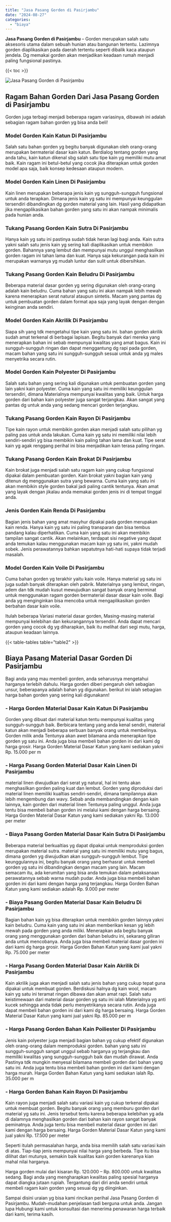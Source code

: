 ```yaml
---
title: "Jasa Pasang Gorden di Pasirjambu"
date: "2024-08-27"
categories: 
  - "biaya"
---
```


**Jasa Pasang Gorden di Pasirjambu** – Gorden merupakan salah satu aksesoris utama dalam sebuah hunian atau bangunan tertentu. Lazimnya gorden diaplikasikan pada daerah tertentu seperti dibalik kaca ataupun jendela. Dg memakai gorden akan menjadikan keadaan rumah menjadi paling fungsional pastinya.

{{< toc >}}

![Jasa Pasang Gorden di Pasirjambu](/images/pasang-gorden-murah26.png)

## Ragam Bahan Gorden Dari Jasa Pasang Gorden di Pasirjambu

Gorden juga terbagi menjadi beberapa ragam variasinya, dibawah ini adalah sebagian ragam bahan gorden yg bisa anda beli!

### Model Gorden Kain Katun Di Pasirjambu

Salah satu bahan gorden yg begitu banyak digunakan oleh orang-orang merupakan bermaterial dasar kain katun. Berdialog tentang gorden yang anda tahu, kain katun dikenal sbg salah satu tipe kain yg memiliki mutu amat baik. Kain ragam ini betul-betul yang cocok jika diterapkan untuk gorden model apa saja, baik konsep kedesaan ataupun modern.

### Model Gorden Kain Linen Di Pasirjambu

Kain linen merupakan beberapa jenis kain yg sungguh-sungguh fungsional untuk anda terapkan. Dimana jenis kain yg satu ini mempunyai keunggulan tersendiri dibandingkan dg gorden material yang lain. Hasil yang didapatkan jika mengaplikasikan bahan gorden yang satu ini akan nampak minimalis pada hunian anda.

### Tukang Pasang Gorden Kain Sutra Di Pasirjambu

Hanya kain yg satu ini pastinya sudah tidak heran lagi bagi anda. Kain sutra yakni salah satu jenis kain yg sering kali diaplikasikan untuk membikin gorden. Bahannya yang lembut dan mempunyai mutu unggul menghasilkan gorden ragam ini tahan lama dan kuat. Hanya saja kekurangan pada kain ini merupakan warnanya yg mudah luntur dan sulit untuk dibersihkan.

### Tukang Pasang Gorden Kain Beludru Di Pasirjambu

Beberapa material dasar gorden yg sering digunakan oleh orang-orang adalah kain beludru. Cuma bahan yang satu ini akan nampak lebih mewah karena menerapkan serat natural ataupun sintetis. Macam yang pantas dg untuk pembuatan gorden dalam format apa saja yang layak dengan dengan keinginan anda sendiri.

### Model Gorden Kain Akrilik Di Pasirjambu

Siapa sih yang tdk mengetahui tipe kain yang satu ini. bahan gorden akrilik sudah amat terkenal di berbagai lapisan. Begitu banyak dari mereka yang menerapkan bahan ini sebab mempunyai kwalitas yang amat bagus. Kain ini sungguh-sungguh ringan dan dapat menggantung dg rapi pada gorden, macam bahan yang satu ini sungguh-sungguh sesuai untuk anda yg males menyetrika secara rutin.

### Model Gorden Kain Polyester Di Pasirjambu

Salah satu bahan yang sering kali digunakan untuk pembuatan gorden yang lain yakni kain polyester. Cuma kain yang satu ini memiliki keunggulan tersendiri, dimana Materialnya mempunyai kwalitas yang baik. Untuk harga gorden dari bahan kain polyester juga sangat terjangkau. Akan sangat yang pantas dg untuk anda yang sedang mencari gorden terjangkau.

### Tukang Pasang Gorden Kain Rayon Di Pasirjambu

Tipe kain rayon untuk membikin gorden akan menjadi salah satu pilihan yg paling pas untuk anda lakukan. Cuma kain yg satu ini memiliki nilai lebih sendiri-sendiri yg bisa membikin kain paling tahan lama dan kuat. Tipe serat kain yg agak renggang perihal ini bisa menjadikan kain terasa paling ringan.

### Tukang Pasang Gorden Kain Brokat Di Pasirjambu

Kain brokat juga menjadi salah satu ragam kain yang cukup fungsional dipakai dalam pembuatan gorden. Kain brokat yakni bagian kain yang ditenun dg menggunakan sutra yang bewarna. Cuma kain yang satu ini akan membikin style gorden bakal jadi paling cantik tentunya. Akan amat yang layak dengan jikalau anda memakai gorden jenis ini di tempat tinggal anda.

### Jenis Gorden Kain Renda Di Pasirjambu

Bagian jenis bahan yang amat masyhur dipakai pada gorden merupakan kain renda. Hanya kain yg satu ini paling transparan dan bisa tembus pandang kalau diperhatikan. Cuma kain yang satu ini akan membikin tampilan sangat cantik. Akan melainkan, terdapat sisi negative yang dapat anda temukan kalau menggunakan macam kain yg satu ini, yakni mudah sobek. Jenis perawatannya bahkan sepatutnya hati-hati supaya tidak terjadi masalah.

### Model Gorden Kain Voile Di Pasirjambu

Cuma bahan gorden yg terakhir yaitu kain voile. Hanya material yg satu ini juga sudah banyak diterapkan oleh pabrik. Materialnya yang lembut, ringan, adem dan tdk mudah kusut mewujudkan sangat banyak orang berminat untuk menggunakan ragam gorden bermaterial dasar dasar kain voile. Bagi anda yg menginginkan bisa mencoba untuk mengaplikasikan gorden berbahan dasar kain voile.

Itulah beberapa Variasi material dasar gorden, Masing-masing material mempunyai kelebihan dan kekurangannya tersendiri. Anda dapat mencari gorden yang cocok dg yg diharapkan, baik itu melihat dari segi mutu, harga, ataupun keadaan lainnya.

{{< table-tables table="table2" >}}

## Biaya Pasang Material Dasar Gorden Di Pasirjambu

Bagi anda yang mau membeli gorden, anda seharusnya mengetahui harganya terlebih dahulu. Harga gorden diberi pengaruh oleh sebagian unsur, beberapanya adalah bahan yg digunakan. berikut ini ialah sebagian harga bahan gorden yang sering kali digunakann!

### \- Harga Gorden Material Dasar Kain Katun Di Pasirjambu

Gorden yang dibuat dari material katun tentu mempunyai kualitas yang sungguh-sungguh baik. Berbicara tentang yang anda kenal sendiri, material katun akan menjadi beberapa serbuan banyak orang untuk membelinya. Gorden milik anda Tentunya akan awet bilamana anda menerapkan tipe gorden yg satu ini. Anda juga bisa membeli bahan gorden ini dari kami dg harga grosir. Harga Gorden Material Dasar Katun yang kami sediakan yakni Rp. 15.000 per m

### \- Harga Pasang Gorden Material Dasar Kain Linen Di Pasirjambu

material linen diwujudkan dari serat yg natural, hal ini tentu akan menghasilkan gorden paling kuat dan lembut. Gorden yang diproduksi dari material linen memiliki kualtias sendiri-sendiri, dimana tampilannya akan lebih mengembung dan wavy. Sebab anda membandingkan dengan kain lainnya, kain gorden dari material linen Tentunya paling unggul. Anda juga tentu bisa membeli bahan gorden ini melalui kami dengan harga bersaing. Harga Gorden Material Dasar Katun yang kami sediakan yakni Rp. 13.000 per meter

### \- Biaya Pasang Gorden Material Dasar Kain Sutra Di Pasirjambu

Beberapa material berkualtias yg dapat dipakai untuk memproduksi gorden merupakan material sutra. material yang satu ini memiliki mutu yang bagus, dimana gorden yg diwujudkan akan sungguh-sungguh lembut. Tipe keunggulannya ini, begitu banyak orang yang berhasrat untuk membeli gorden yg satu ini dibandingkan dengan macam yang lain. Macam semacam itu, ada kerumitan yang bisa anda temukan dalam pelaksanaan perawatannya sebab warna mudah pudar. Anda juga bisa membeli bahan gorden ini dari kami dengan harga yang terjangkau. Harga Gorden Bahan Katun yang kami sediakan adalah Rp. 9.000 per meter

### \- Biaya Pasang Gorden Material Dasar Kain Beludru Di Pasirjambu

Bagian bahan kain yg bisa diterapkan untuk membikin gorden lainnya yakni kain beludru. Cuma kain yang satu ini akan memberikan kesan yg lebih mewah pada gorden yang anda miliki. Menerapkan ada begitu banyak orang yang menggunakan gorden dari bahan beludru ini, sekarang giliran anda untuk mencobanya. Anda juga bisa membeli material dasar gorden ini dari kami dg harga grosir. Harga Gorden Bahan Katun yang kami jual yakni Rp. 75.000 per meter

### \- Harga Pasang Gorden Material Dasar Kain Akrilik Di Pasirjambu

Kain akrilik juga akan menjadi salah satu jenis bahan yang cukup tepat guna dipakai untuk membuat gorden. Berdiskusi halnya dg kain wool, macam kain yg satu ini teramat ringan dibawa dan akan amat rapi. Salah satu keistimewaan dari material dasar gorden yg satu ini ialah Materialnya yg anti kucek sehingga anda tidak perlu menyetrikanya secara rutin. Anda juga dapat membeli bahan gorden ini dari kami dg harga bersaing. Harga Gorden Material Dasar Katun yang kami jual yakni Rp. 85.000 per m

### \- Harga Pasang Gorden Bahan Kain Poiliester Di Pasirjambu

Jenis kain polyester juga menjadi bagian bahan yg cukup efektif digunakan oleh orang-orang dalam memproduksi gorden. bahan yang satu ini sungguh-sungguh sangat unggul sebab harganya yg terjangkau dan memiliki kwalitas yang sungguh-sungguh baik dan mudah dirawat. Anda Pastinya tdk mungkin menyesal bilamana membeli gorden dari bahan yang satu ini. Anda juga tentu bisa membeli bahan gorden ini dari kami dengan harga murah. Harga Gorden Bahan Katun yang kami sediakan ialah Rp. 35.000 per m

### \- Harga Gorden Bahan Kain Rayon Di Pasirjambu

Kain rayon juga menjadi salah satu variasi kain yg cukup terkenal dipakai untuk membuat gorden. Begitu banyak orang yang memburu gorden dari material yg satu ini. Jenis tersebut tentu karena beberapa kelebihan yg ada di dalamnya menghasilkan gorden dari bahan kain rayon sangat banyak peminatnya. Anda juga tentu bisa membeli material dasar gorden ini dari kami dengan harga bersaing. Harga Gorden Material Dasar Katun yang kami jual yakni Rp. 17.500 per meter

Seperti itulah permasalahan harga, anda bisa memilih salah satu variasi kain di atas. Tiap-tiap jenis mempunyai nilai harga yang berbeda. Tipe itu bisa dilihat dari mutunya, semakin baik kualitas kain gorden karenanya kian mahal nilai harganya.

Harga gorden mulai dari kisaran Rp. 120.000 – Rp. 800.000 untuk kwalitas sedang. Bagi anda yang mengharapkan kwalitas paling spesial harganya dapat diangka jutaan rupiah. Tergantung dari diri anda sendiri untuk membeli ragam kain gorden yang sesuai dg yg diinginkan.

Sampai disini uraian yg bisa kami rincikan perihal Jasa Pasang Gorden di Pasirjambu. Mudah-mudahan penjelasan tadi berguna untuk anda. Jangan lupa Hubungi kami untuk konsultasi dan menerima penawaran harga terbaik dari kami, terima kasih.
